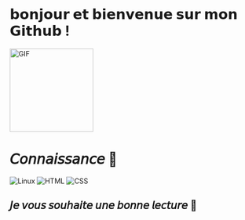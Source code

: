 #  𝗯𝗼𝗻𝗷𝗼𝘂𝗿 𝗲𝘁 𝗯𝗶𝗲𝗻𝘃𝗲𝗻𝘂𝗲 𝘀𝘂𝗿 𝗺𝗼𝗻 𝗚𝗶𝘁𝗵𝘂𝗯 !
<img height="170px" alt="GIF" src="https://thumbs.gfycat.com/ComplexUnderstatedGuanaco-size_restricted.gif" />





# 𝘊𝘰𝘯𝘯𝘢𝘪𝘴𝘴𝘢𝘯𝘤𝘦 🤔

<img alt="Linux" src="https://img.shields.io/badge/Linux-FCC624?style=for-the-badge&logo=linux&logoColor=black"> <img alt="HTML" src="https://i.imgur.com/V9Y95DO_d.webp?maxwidth=760&fidelity=grand"> <img alt="CSS" src="https://i.imgur.com/C9Bif3O_d.webp?maxwidth=760&fidelity=grand">

<h2> 𝘑𝘦 𝘷𝘰𝘶𝘴 𝘴𝘰𝘶𝘩𝘢𝘪𝘵𝘦 𝘶𝘯𝘦 𝘣𝘰𝘯𝘯𝘦 𝘭𝘦𝘤𝘵𝘶𝘳𝘦 📔 </h2>

